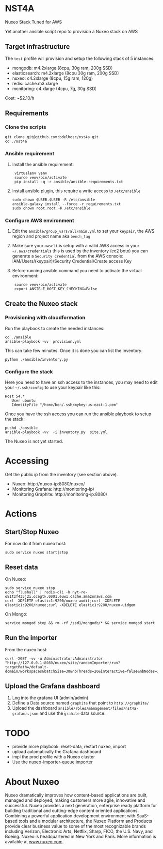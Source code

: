 # NST4A

 Nuxeo Stack Tuned for AWS 

 Yet another ansible script repo to provision a Nuxeo stack on AWS


## Target infrastructure

The `test` profile will provision and setup the following stack of 5 instances:

- mongodb: m4.2xlarge (8cpu, 30g ram, 200g SSD)
- elasticsearch: m4.2xlarge (8cpu 30g ram, 200g SSD)
- nuxeo: c4.2xlarge (8cpu, 15g ram, 120g)
- redis: cache.m3.xlarge
- monitoring: c4.xlarge (4cpu, 7g, 30g SSD)

Cost: ~$2.10/h

## Requirements


### Clone the scripts

    git clone git@github.com:bdelbosc/nst4a.git
    cd ./nst4a

### Ansible requirement

1. Install the ansible requirement:
       
        virtualenv venv
        source venv/bin/activate
        pip install -q -r ansible/ansible-requirements.txt


2.  Install ansible plugin, this require a write access to `/etc/ansible` 

        sudo chown $USER.$USER -R /etc/ansible
        ansible-galaxy install --force -r requirements.txt
        sudo chown root.root -R /etc/ansible


### Configure AWS environment

1. Edit the `ansible/group_vars/all/main.yml` to set your `keypair`, the AWS region and project name aka `bench_tag`

2. Make sure your `awscli` is setup with a valid AWS access in your `~/.aws/credentials` this is used by the inventory (ec2 boto)
   you can generate a `Security Credential` from the AWS console: IAM/Users/(keypair)/Security Credential/Create access Key

3. Before running ansible command you need to activate the virtual environment:

        source venv/bin/activate
        export ANSIBLE_HOST_KEY_CHECKING=False


## Create the Nuxeo stack

### Provisioning with cloudformation


Run the playbook to create the needed instances:

    cd ./ansible
    ansible-playbook -vv  provision.yml
 
This can take few minutes. Once it is done you can list the inventory:

    python ./ansible/inventory.py


### Configure the stack

Here you need to have an ssh access to the instances, you may need to edit your `~/.ssh/config` to use your keypair like this:
  
    Host 54.*
       User ubuntu
       IdentityFile "/home/ben/.ssh/mykey-us-east-1.pem"


Once you have the ssh access you can run the ansible playbook to setup the stack:
  

    pushd ./ansible
    ansible-playbook -vv  -i inventory.py  site.yml


The Nuxeo is not yet started.


# Accessing

Get the public ip from the inventory (see section above).

- Nuxeo: http://nuxeo-ip:8080/nuxeo/
- Monitoring Grafana: http://monitoring-ip/
- Monitoring Graphite: http://monitoring-ip:8080/

# Actions
 
## Start/Stop Nuxeo

For now do it from nuxeo host:

    sudo service nuxeo start|stop

## Reset data
 
On Nuxeo:
 

    sudo service nuxeo stop
    echo "flushall" | redis-cli -h nyt-re-o81tzf435j2i.ocegtk.0001.euw1.cache.amazonaws.com
    curl -XDELETE elastic1:9200/nuxeo-audit;curl -XDELETE elastic1:9200/nuxeo;curl -XDELETE elastic1:9200/nuxeo-uidgen

On Mongo:

    service mongod stop && rm -rf /ssd1/mongodb/* && service mongod start
 
 
## Run the importer

From the nuxeo host:
 
    curl -XGET -vv -u Administrator:Administrator "http://127.0.0.1:8080/nuxeo/site/randomImporter/run?targetPath=/default-domain/workspaces&batchSize=30&nbThreads=20&interactive=false&nbNodes=1000000&fileSizeKB=0&bulkMode=true&onlyText=false&withProperties=true&blockAsyncProcessing=true&blockSyncPostCommitProcessing=true"


## Upload the Grafana dashboard

1. Log into the grafana UI (admin/admin)
2. Define a Data source named `graphite` that point to `http://graphite/`
3. Upload the dashboard `ansible/roles/management/files/nst4a-grafana.json` and use the ̀`grahite` data source.

# TODO

- provide more playbook: reset-data, restart nuxeo, import
- upload automatically the Grafana dashboard
- impl the prod profile with a Nuxeo cluster
- Use the nuxeo-importer-queue importer

# About Nuxeo

Nuxeo dramatically improves how content-based applications are built, managed and deployed, making customers more agile, innovative and successful. Nuxeo provides a next generation, enterprise ready platform for building traditional and cutting-edge content oriented applications. Combining a powerful application development environment with SaaS-based tools and a modular architecture, the Nuxeo Platform and Products provide clear business value to some of the most recognizable brands including Verizon, Electronic Arts, Netflix, Sharp, FICO, the U.S. Navy, and Boeing. Nuxeo is headquartered in New York and Paris. More information is available at www.nuxeo.com.
